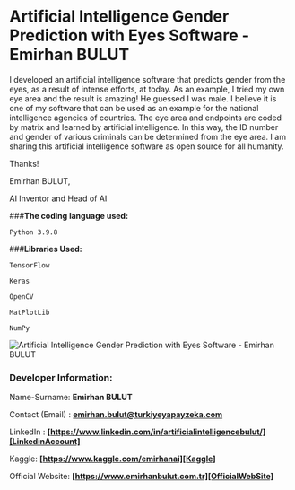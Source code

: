 # **Artificial Intelligence Gender Prediction with Eyes Software - Emirhan BULUT**

I developed an artificial intelligence software that predicts gender from the eyes, as a result of intense efforts, at today. As an example, I tried my own eye area and the result is amazing! He guessed I was male. I believe it is one of my software that can be used as an example for the national intelligence agencies of countries. The eye area and endpoints are coded by matrix and learned by artificial intelligence. In this way, the ID number and gender of various criminals can be determined from the eye area. I am sharing this artificial intelligence software as open source for all humanity.

Thanks!

Emirhan BULUT,

AI Inventor and Head of AI

###**The coding language used:**

`Python 3.9.8`

###**Libraries Used:**

`TensorFlow`

`Keras`

`OpenCV`

`MatPlotLib`

`NumPy`

<img class="fit-picture"
     src="https://raw.githubusercontent.com/emirhanai/Artificial-Intelligence-Gender-Prediction-with-Eyes-Software-Emirhan-BULUT/main/Artificial%20Intelligence%20Gender%20Prediction%20with%20Use%20Eyes%20Software!%20%5B_94%20Accuracy%5D.png"
     alt="Artificial Intelligence Gender Prediction with Eyes Software - Emirhan BULUT">
     
### **Developer Information:**

Name-Surname: **Emirhan BULUT**

Contact (Email) : **emirhan.bulut@turkiyeyapayzeka.com**

LinkedIn : **[https://www.linkedin.com/in/artificialintelligencebulut/][LinkedinAccount]**

[LinkedinAccount]: https://www.linkedin.com/in/artificialintelligencebulut/

Kaggle: **[https://www.kaggle.com/emirhanai][Kaggle]**

Official Website: **[https://www.emirhanbulut.com.tr][OfficialWebSite]**

[Kaggle]: https://www.kaggle.com/emirhanai

[OfficialWebSite]: https://www.emirhanbulut.com.tr

